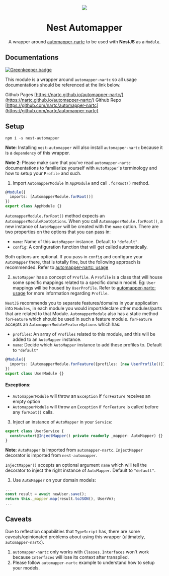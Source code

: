 <p align="center"><img src="https://avatars1.githubusercontent.com/u/41109786?s=200&v=4"/></p>
<h1 align="center">Nest Automapper</h1>
<p align="center">A wrapper around <a href="https://github.com/nartc/automapper-nartc">automapper-nartc</a> to be used with <strong>NestJS</strong> as a <code>Module</code>.</p>

## Documentations

[![Greenkeeper badge](https://badges.greenkeeper.io/nartc/nest-automapper.svg)](https://greenkeeper.io/)

This module is a wrapper around `automapper-nartc` so all usage documentations should be referenced at the link below. 

Github Pages [https://nartc.github.io/automapper-nartc/](https://nartc.github.io/automapper-nartc/)
Github Repo [https://github.com/nartc/automapper-nartc](https://github.com/nartc/automapper-nartc)

## Setup
```
npm i -s nest-automapper
```

**Note**: Installing `nest-automapper` will also install `automapper-nartc` because it is a `dependency` of this wrapper.

**Note 2**: Please make sure that you've read `automapper-nartc` documentations to familiarize yourself with `AutoMapper`'s terminology and how to setup your `Profile` and such.

1. Import `AutomapperModule` in `AppModule` and call `.forRoot()` method.

```typescript
@Module({
  imports: [AutomapperModule.forRoot()]
})
export class AppModule {}
```
 
`AutomapperModule.forRoot()` method expects an `AutomapperModuleRootOptions`. When you call `AutomapperModule.forRoot()`, a new instance of `AutoMapper` will be created with the `name` option. There are two properties on the options that you can pass in:
- `name`: Name of this `AutoMapper` instance. Default to `"default"`.
- `config`: A configuration function that will get called automatically.

Both options are optional. If you pass in `config` and configure your `AutoMapper` there, that is totally fine, but the following approach is recommended. Refer to [automapper-nartc: usage](https://github.com/nartc/automapper-nartc#usage) 

2. `AutoMapper` has a concept of `Profile`. A `Profile` is a class that will house some specific mappings related to a specific domain model. Eg: `User` mappings will be housed by `UserProfile`. Refer to [automapper-nartc: usage](https://github.com/nartc/automapper-nartc#usage) for more information regarding `Profile`.

`NestJS` recommends you to separate features/domains in your application into `Modules`, in each module you would import/declare other modules/parts that are related to that Module. `AutomapperModule` also has a static method `forFeature` which should be used in such a feature module. `forFeature` accepts an `AutomapperModuleFeatureOptions` which has:
- `profiles`: An array of `Profiles` related to this module, and this will be added to an `AutoMapper` instance.
- `name`: Decide which `AutoMapper` instance to add these profiles to. Default to `"default"`

```typescript 
@Module({
  imports: [AutomapperModule.forFeature({profiles: [new UserProfile()]})]
})
export class UserModule {}
```

#### Exceptions:
- `AutomapperModule` will throw an `Exception` if `forFeature` receives an empty option
- `AutomapperModule` will throw an `Exception` if `forFeature` is called before any `forRoot()` calls.

3. Inject an instance of `AutoMapper` in your `Service`:

```typescript
export class UserService {
  constructor(@InjectMapper() private readonly _mapper: AutoMapper) {}
}
```

**Note**: `AutoMapper` is imported from `automapper-nartc`. `InjectMapper` decorator is imported from `nest-automapper`.

`InjectMapper()` accepts an optional argument `name` which will tell the decorator to inject the right instance of `AutoMapper`. Default to `"default"`.

3. Use `AutoMapper` on your domain models:

```typescript
...
const result = await newUser.save();
return this._mapper.map(result.toJSON(), UserVm);
...
```

## Caveats

Due to reflection capabilities that `TypeScript` has, there are some caveats/opinionated problems about using this wrapper (ultimately, `automapper-nartc`).
1. `automapper-nartc` only works with `Classes`. `Interfaces` won't work because `Interfaces` will lose its context after transpiled.
2. Please follow `automapper-nartc` example to understand how to setup your models.
```
